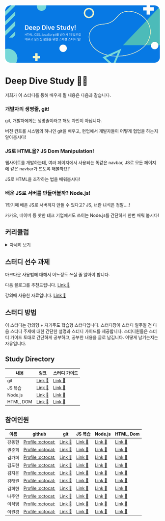 <p align="center">
  <img src="logo.png" alt="Deep Dive Study"/>
</p>

# Deep Dive Study 🏊🏻

저희가 이 스터디를 통해 배우게 될 내용은 다음과 같습니다.

### 개발자의 생명줄, git!

git, 개발자에게는 생명줄이라고 해도 과언이 아닙니다. 

버전 컨트롤 시스템의 하나인 git을 배우고, 현업에서 개발자들이 어떻게 협업을 하는지 알아봅시다!


### JS로 HTML을? JS Dom Manipulation!

웹사이트를 개발하는데, 여러 페이지에서 사용되는 똑같은 navbar, JS로 모든 페이지에 같은 navbar가 뜨도록 해볼까요?

JS로 HTML을 조작하는 법을 배워봅시다!

### 배운 JS로 서버를 만들어볼까? Node.js!

1학기때 배운 JS로 서버까지 만들 수 있다고? JS, 너란 녀석은 정말....!

카카오, 네이버 등 핫한 테크 기업에서도 쓰이는 Node.js를 간단하게 한번 배워 봅시다!

## 커리큘럼
<details><summary>자세히 보기</summary>

- git, 너놈은 누구냐! (1주)
    - git이란?
    - git 초기 세팅
    - git commit
    - git push/pull
    - git branch
    - git checkout
    - git merge
- Node.js 알맹이만 쏙! (1주)
    - Node란?
    - JS 복습하기
    - Node.js 초기 세팅
    - Node.js 파일 구조
    - Node.js 라우팅
- HTML DOM, 어렵지 않아요! (1주)
    - DOM이란?
    - JS로 DOM 조작하기
    - Template Literal 프로처럼 다루기
    - ES6 간단하게 맛보기
- 프로젝트 진행 Finale! (2주) + 여러분들이 원하는 주제
    - Node.js를 이용하여 간단한 웹사이트 만들기 (기본 틀 제공)
    - 여러분들이 원하는 주제

</details>

## 스터디 선수 과제

마크다운 사용법에 대해서 어느정도 쓰실 줄 알아야 합니다.

다음 블로그를 추천드립니다. [Link 🔗](https://velog.io/@yuuuye/velog-%EB%A7%88%ED%81%AC%EB%8B%A4%EC%9A%B4MarkDown-%EC%9E%91%EC%84%B1%EB%B2%95)

강의때 사용한 자료입니다. [Link 🔗](https://gist.github.com/ihoneymon/652be052a0727ad59601)

## 스터디 방법

이 스터디는 강의형 + 자기주도 학습형 스터디입니다. 스터디장이 스터디 일주일 전 다음 스터디 주제에 대한 간단한 설명과 스터디 가이드를 제공합니다. 스터디원들은 스터디 가이드 토대로 간단하게 공부하고, 공부한 내용을 글로 남깁니다. 어떻게 남기는지는 자유입니다. 

## Study Directory

내용 | 링크 | 스터디 가이드
------------ | ------------- | -------------
git | [Link 🔗](https://github.com/daniel2231/Deep-Dive-Study/tree/master/git) | [Link 🔗](https://github.com/daniel2231/Deep-Dive-Study/blob/master/Study%20guide/git.md)
JS 복습 | [Link 🔗]() | [Link 🔗]()
Node.js | [Link 🔗]() | [Link 🔗]()
HTML, DOM | [Link 🔗]() | [Link 🔗]()

## 참여인원

이름 | github | git | JS 복습 | Node.js | HTML, Dom
------------ | ------------- | ------------- | ------------- | ------------- | -------------
강동헌 | [Profile :octocat:](https://github.com/daniel2231?tab=overview&from=2020-01-01&to=2020-01-01) |[Link 🔗](https://github.com/daniel2231/Deep-Dive-Study/tree/master/git)|[Link 🔗]()|[Link 🔗]()|[Link 🔗]()
권준희 | [Profile :octocat:](https://github.com/juun9714)|[Link 🔗]()|[Link 🔗]()|[Link 🔗]()|[Link 🔗]()
김가희 | [Profile :octocat:](https://github.com/rkgml981105)|[Link 🔗]()|[Link 🔗]()|[Link 🔗]()|[Link 🔗]()
김도현 | [Profile :octocat:](https://github.com/doggai10)|[Link 🔗]()|[Link 🔗]()|[Link 🔗]()|[Link 🔗]()
김지윤 | [Profile :octocat:](https://github.com/mery0816)|[Link 🔗]()|[Link 🔗]()|[Link 🔗]()|[Link 🔗]()
김태원 | [Profile :octocat:]()|[Link 🔗]()|[Link 🔗]()|[Link 🔗]()|[Link 🔗]()
김희현 | [Profile :octocat:]()|[Link 🔗]()|[Link 🔗]()|[Link 🔗]()|[Link 🔗]()
나주안 | [Profile :octocat:]()|[Link 🔗]()|[Link 🔗]()|[Link 🔗]()|[Link 🔗]()
이석범 | [Profile :octocat:]()|[Link 🔗]()|[Link 🔗]()|[Link 🔗]()|[Link 🔗]()
이원경 | [Profile :octocat:]()|[Link 🔗]()|[Link 🔗]()|[Link 🔗]()|[Link 🔗]()
